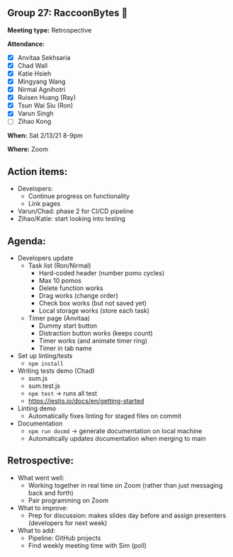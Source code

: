 ## Group 27: RaccoonBytes :raccoon:

**Meeting type:** Retrospective

**Attendance:**
- [x] Anvitaa Sekhsaria
- [x] Chad Wall
- [x] Katie Hsieh
- [x] Mingyang Wang
- [x] Nirmal Agnihotri
- [x] Ruisen Huang (Ray)
- [x] Tsun Wai Siu (Ron)
- [x] Varun Singh
- [ ] Zihao Kong

**When:** Sat 2/13/21 8-9pm

**Where:** Zoom

## Action items:
- Developers:
  - Continue progress on functionality
  - Link pages
- Varun/Chad: phase 2 for CI/CD pipeline
- Zihao/Katie: start looking into testing

## Agenda:
- Developers update
  - Task list (Ron/Nirmal)
    - Hard-coded header (number pomo cycles)
    - Max 10 pomos
    - Delete function works
    - Drag works (change order)
    - Check box works (but not saved yet)
    - Local storage works (store each task)
  - Timer page (Anvitaa)
    - Dummy start button
    - Distraction button works (keeps count)
    - Timer works (and animate timer ring)
    - Timer in tab name
- Set up linting/tests
  - `npm install`
- Writing tests demo (Chad)
  - sum.js
  - sum.test.js
  - `npm test` → runs all test
  - https://jestjs.io/docs/en/getting-started 
- Linting demo
  - Automatically fixes linting for staged files on commit
- Documentation
  - `npm run docmd` → generate documentation on local machine
  - Automatically updates documentation when merging to main

## Retrospective:
- What went well:
  - Working together in real time on Zoom (rather than just messaging back and forth)
  - Pair programming on Zoom
- What to improve:
  - Prep for discussion: makes slides day before and assign presenters (developers for next week)
- What to add:
  - Pipeline: GitHub projects
  - Find weekly meeting time with Sim (poll)
